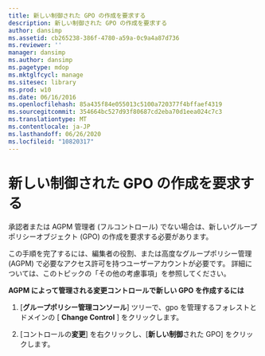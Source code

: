 ```yaml
---
title: 新しい制御された GPO の作成を要求する
description: 新しい制御された GPO の作成を要求する
author: dansimp
ms.assetid: cb265238-386f-4780-a59a-0c9a4a87d736
ms.reviewer: ''
manager: dansimp
ms.author: dansimp
ms.pagetype: mdop
ms.mktglfcycl: manage
ms.sitesec: library
ms.prod: w10
ms.date: 06/16/2016
ms.openlocfilehash: 85a435f84e055013c5100a720377f4bffaef4319
ms.sourcegitcommit: 354664bc527d93f80687cd2eba70d1eea024c7c3
ms.translationtype: MT
ms.contentlocale: ja-JP
ms.lasthandoff: 06/26/2020
ms.locfileid: "10820317"
---
```

# 新しい制御された GPO の作成を要求する


承認者または AGPM 管理者 (フルコントロール) でない場合は、新しいグループポリシーオブジェクト (GPO) の作成を要求する必要があります。

この手順を完了するには、編集者の役割、または高度なグループポリシー管理 (AGPM) で必要なアクセス許可を持つユーザーアカウントが必要です。 詳細については、このトピックの「その他の考慮事項」を参照してください。

**AGPM によって管理される変更コントロールで新しい GPO を作成するには**

1.  [**グループポリシー管理コンソール**] ツリーで、gpo を管理するフォレストとドメインの [ **Change Control** ] をクリックします。

2.  [コントロールの**変更**] を右クリックし、[**新しい制御**された GPO] をクリックします。

3.  Gpo を作成するための特別なアクセス許可がない場合は、作成の要求を送信する必要があります。 [**新しいコントロール**された GPO] ダイアログボックスで、次の操作を行います。

    1.  要求のコピーを受信するには、[ **Cc** ] フィールドにメールアドレスを入力します。

    2.  新しい GPO の名前を入力します。

    3.  オプション: 新しい GPO にコメントを入力します。

    4.  承認を受けた後で、新しい GPO をドメインの運用環境に展開するには、[**ライブの作成**] をクリックします。 承認されたときにすぐに新しい GPO をオフラインで作成するには、[**オフラインで作成**] をクリックします。

    5.  新しい GPO の開始点として使用する GPO テンプレートを選択します。

    6.  **[送信]** をクリックします。

4.  **進行**状況ウィンドウで全体の進行状況が完了したことが示されたら、[**閉じる**] をクリックします。 新しい GPO が、[**保留中**] タブの gpo の一覧に表示されます。承認者がリクエストを承認すると、その GPO は [**コントロール**] タブに移動されます。

### その他の考慮事項

-   既定では、この手順を実行するには、編集者またはレビュー担当者である必要があります。 具体的には、ドメインの**リストコンテンツ**のアクセス許可を持っている必要があります。

-   承認される前に要求を取り消すには、[**保留中**] タブをクリックします。 GPO を右クリックし、[**取り消し] をクリックし**ます。 GPO は破棄されます。

### その他の参照情報

-   [GPO の作成または制御](creating-or-controlling-a-gpo-agpm40-ed.md)

 

 





